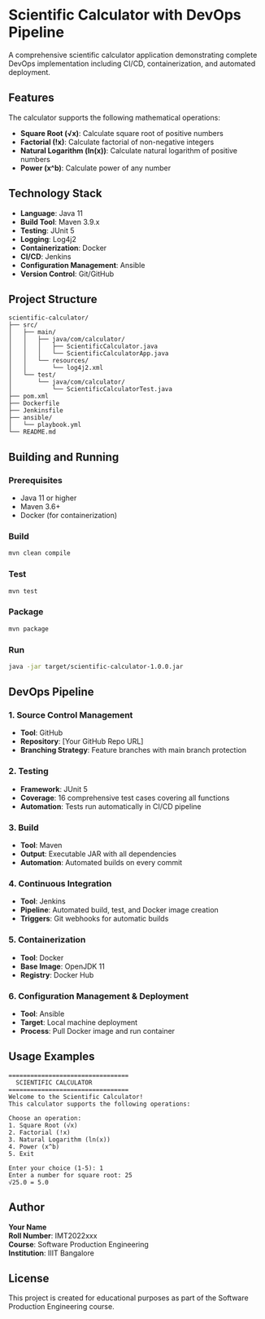 # Scientific Calculator with DevOps Pipeline

A comprehensive scientific calculator application demonstrating complete DevOps implementation including CI/CD, containerization, and automated deployment.

## Features

The calculator supports the following mathematical operations:
- **Square Root (√x)**: Calculate square root of positive numbers
- **Factorial (!x)**: Calculate factorial of non-negative integers
- **Natural Logarithm (ln(x))**: Calculate natural logarithm of positive numbers  
- **Power (x^b)**: Calculate power of any number

## Technology Stack

- **Language**: Java 11
- **Build Tool**: Maven 3.9.x
- **Testing**: JUnit 5
- **Logging**: Log4j2
- **Containerization**: Docker
- **CI/CD**: Jenkins
- **Configuration Management**: Ansible
- **Version Control**: Git/GitHub

## Project Structure

```
scientific-calculator/
├── src/
│   ├── main/
│   │   ├── java/com/calculator/
│   │   │   ├── ScientificCalculator.java
│   │   │   └── ScientificCalculatorApp.java
│   │   └── resources/
│   │       └── log4j2.xml
│   └── test/
│       └── java/com/calculator/
│           └── ScientificCalculatorTest.java
├── pom.xml
├── Dockerfile
├── Jenkinsfile
├── ansible/
│   └── playbook.yml
└── README.md
```

## Building and Running

### Prerequisites
- Java 11 or higher
- Maven 3.6+
- Docker (for containerization)

### Build
```bash
mvn clean compile
```

### Test
```bash
mvn test
```

### Package
```bash
mvn package
```

### Run
```bash
java -jar target/scientific-calculator-1.0.0.jar
```

## DevOps Pipeline

### 1. Source Control Management
- **Tool**: GitHub
- **Repository**: [Your GitHub Repo URL]
- **Branching Strategy**: Feature branches with main branch protection

### 2. Testing
- **Framework**: JUnit 5
- **Coverage**: 16 comprehensive test cases covering all functions
- **Automation**: Tests run automatically in CI/CD pipeline

### 3. Build
- **Tool**: Maven
- **Output**: Executable JAR with all dependencies
- **Automation**: Automated builds on every commit

### 4. Continuous Integration
- **Tool**: Jenkins
- **Pipeline**: Automated build, test, and Docker image creation
- **Triggers**: Git webhooks for automatic builds

### 5. Containerization
- **Tool**: Docker
- **Base Image**: OpenJDK 11
- **Registry**: Docker Hub

### 6. Configuration Management & Deployment
- **Tool**: Ansible
- **Target**: Local machine deployment
- **Process**: Pull Docker image and run container

## Usage Examples

```
=================================
  SCIENTIFIC CALCULATOR
=================================
Welcome to the Scientific Calculator!
This calculator supports the following operations:

Choose an operation:
1. Square Root (√x)
2. Factorial (!x)
3. Natural Logarithm (ln(x))
4. Power (x^b)
5. Exit

Enter your choice (1-5): 1
Enter a number for square root: 25
√25.0 = 5.0
```

## Author

**Your Name**  
**Roll Number**: IMT2022xxx  
**Course**: Software Production Engineering  
**Institution**: IIIT Bangalore

## License

This project is created for educational purposes as part of the Software Production Engineering course.